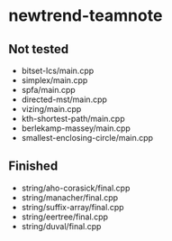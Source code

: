 # newtrend-teamnote

## Not tested

- bitset-lcs/main.cpp
- simplex/main.cpp
- spfa/main.cpp
- directed-mst/main.cpp
- vizing/main.cpp
- kth-shortest-path/main.cpp
- berlekamp-massey/main.cpp
- smallest-enclosing-circle/main.cpp

## Finished

- string/aho-corasick/final.cpp
- string/manacher/final.cpp
- string/suffix-array/final.cpp
- string/eertree/final.cpp
- string/duval/final.cpp